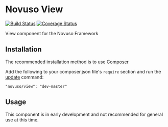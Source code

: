 # Novuso View

[![Build Status](https://travis-ci.org/novuso/view.png)](https://travis-ci.org/novuso/view)
[![Coverage Status](https://coveralls.io/repos/novuso/view/badge.png)](https://coveralls.io/r/novuso/view)

View component for the Novuso Framework

## Installation

The recommended installation method is to use [Composer](http://getcomposer.org/)

Add the following to your composer.json file's `require` section and run the
[update](http://getcomposer.org/doc/03-cli.md#update) command:

    "novuso/view": "dev-master"

## Usage

This component is in early development and not recommended for general use at this time.
